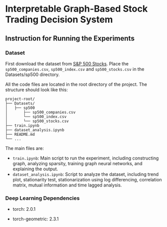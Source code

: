# Interpretable Graph-Based Stock Trading Decision System

## Instruction for Running the Experiments

### Dataset
First download the dataset from [S&P 500 Stocks](https://www.kaggle.com/datasets/andrewmvd/sp-500-stocks). Place the `sp500_companies.csv`, `sp500_index.csv` and `sp500_stocks.csv` in the Datasets/sp500 directory. 

All the code files are located in the root directory of the project. The structure should look like this:
```
project-root/
├── Datasets/
│   ├── sp500
│       ├── sp500_companies.csv
│       └── sp500_index.csv
│       └── sp500_stocks.csv
├── train.ipynb
├── dataset_analysis.ipynb
├── README.md
└── ...
```

The main files are:

- `train.ipynb`: Main script to run the experiment, including constructing graph, analyzing sparsity, training graph neural networks, and explaining the output. 
- `dataset_analysis.ipynb`: Script to analyze the dataset, including trend plot, stationarity test, stationarization using log differencing, correlation matrix, mutual information and time lagged analysis. 

### Deep Learning Dependencies
- torch: 2.0.1

- torch-geometric: 2.3.1
